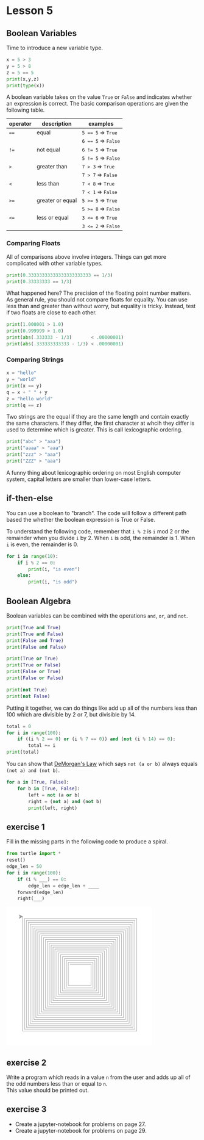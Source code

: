 # Lesson 5

## Boolean Variables

Time to introduce a new variable type.

```python
x = 5 > 3
y = 5 > 8
z = 5 == 5
print(x,y,z)
print(type(x))
```

A boolean variable takes on the value `True` or `False` and
indicates whether an expression is correct.  The basic
comparison operations are given the following table.

| operator | description      | examples            |
| ---------| ---------------- | -----------------   |
| `==`     | equal            | `5 == 5` => `True`  |
|          |                  | `6 == 5` => `False` |
| `!=`     | not equal        | `6 != 5` => `True`  |
|          |                  | `5 != 5` => `False` |
| `>`      | greater than     | `7 > 3` => `True`   |
|          |                  | `7 > 7` => `False`  |
| `<`      | less than        | `7 < 8` => `True`   |
|          |                  | `7 < 1` => `False`  |
| `>=`     | greater or equal | `5 >= 5` => `True`  |
|          |                  | `5 >= 8` => `False` |
| `<=`     | less or equal    | `3 <= 6` => `True`  |
|          |                  | `3 <= 2` => `False` |

### Comparing Floats

All of comparisons above involve integers.  Things can get
more complicated with other variable types.

```python
print(0.33333333333333333333333 == 1/3)
print(0.33333333 == 1/3)
```

What happened here?  The precision of the floating point number
matters.  As general rule, you should not compare floats for
equality.  You can use less than and greater than without
worry, but equality is tricky.  Instead, test if two floats
are close to each other.

```python
print(1.000001 > 1.0)
print(0.999999 > 1.0)
print(abs(.333333 - 1/3)       < .00000001)
print(abs(.333333333333 - 1/3) < .00000001)
```

### Comparing Strings

```python
x = "hello"
y = "world"
print(x == y)
q = x + " " + y
z = "hello world"
print(q == z)
```

Two strings are the equal if they are the same length and 
contain exactly the same characters.  If they differ, the 
first character at whcih they differ is used to determine
which is greater.  This is call lexicographic ordering. 

```python
print("abc" > "aaa")
print("aaaa" > "aaa")
print("zzz" > "aaa")
print("ZZZ" > "aaa")
```

A funny thing about lexicographic ordering on most English
computer system, capital letters are smaller than lower-case 
letters.   

## if-then-else

You can use a boolean to "branch".  The code will follow a
different path based the whether the boolean expression is 
True or False.  

To understand the following code, remember that `i % 2` is 
`i` mod 2 or the remainder when you divide `i` by 2.  When
`i` is odd, the remainder is 1.  When `i` is even, the remainder 
is 0.

```python
for i in range(10):
    if i % 2 == 0:
        print(i, "is even")
    else:
        print(i, "is odd")
```


## Boolean Algebra

Boolean variables can be combined with the operations `and`, `or`, and `not`. 

```python
print(True and True)
print(True and False)
print(False and True)
print(False and False)
```

```python
print(True or True)
print(True or False)
print(False or True)
print(False or False)
```

```python
print(not True)
print(not False)
```

Putting it together, we can do things like add up all of the 
numbers less than 100 which are divisible by 2 or 7, but 
divisible by 14.

```python
total = 0
for i in range(100):
    if ((i % 2 == 0) or (i % 7 == 0)) and (not (i % 14) == 0):
        total += i
print(total)
```

You can show that [DeMorgan's Law](https://en.wikipedia.org/wiki/De_Morgan%27s_laws) which says `not (a or b)`
always equals `(not a) and (not b)`.

```python
for a in [True, False]:
    for b in [True, False]:
        left = not (a or b)
        right = (not a) and (not b)
        print(left, right)
```

## exercise 1 

Fill in the missing parts in the following code to produce a spiral.

```python
from turtle import *
reset()
edge_len = 50
for i in range(100):
    if (i % ___) == 0:
        edge_len = edge_len + ____
    forward(edge_len)
    right(___)
```

![sprial](https://github.com/wfdoran/python-learn/blob/master/lesson5.png)

## exercise 2

Write a program which reads in a value `n` from the user and 
adds up all of the odd numbers less than or equal to `n`.  
This value should be printed out.

## exercise 3

* Create a jupyter-notebook for problems on page 27.
* Create a jupyter-notebook for problems on page 29.



